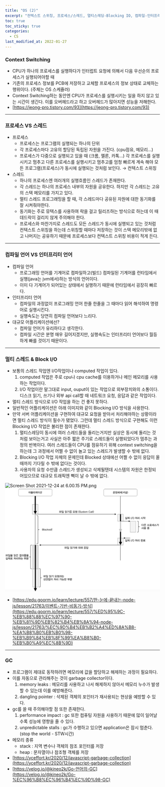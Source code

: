 ```yaml
---
title: "OS (2)"
excerpt: "컨텍스트 스위칭, 프로세스/스레드, 멀티스레딩-Blocking IO, 컴파일-인터프리터 언어, GC"
toc: true
toc_sticky: true
categories:
  - CS
last_modified_at: 2022-01-27
---
```


### Context Switching

- CPU가 하나의 프로세스를 실행하다가 인터럽트 요청에 의해서 다음 우선순의 프로세스가 실행되어야할 때
- 기존의 프로세스 정보를 PCB에 저장하고 교체할 프로세스의 정보 상태로 교체하는 행위이다. (주체는 OS 스케쥴러)
- Context Switching하는 동안엔 CPU가 프로세스를 실행시키는 일을 하지 않고 있는 시간이 생긴다. 이를 오버헤드라고 하고 오버헤드가 많아지면 성능을 저해한다.
- [https://jeong-pro.tistory.com/93](https://jeong-pro.tistory.com/93)

---

### 프로세스 VS 스레드

- 프로세스
  - 프로세스는 프로그램의 실행되는 하나의 단위
  - 각 프로세스마다 고유의 할당된 독립된 자원을 가진다. (cpu점유, 메모리...)
  - 프로세스가 다중으로 실행되고 있을 때 (크롬, 멜론, 카톡...) 각 프로세스를 실행시키고 멈추고 다른 프로세스를 실행시키고 멈추고를 엄청 빠르게 계속 해야 모든 프로그램(프로세스)가 동시에 실행되는 것처럼 보인다. → 컨텍스트 스위칭
- 스레드
  - 하나의 프로세스엔 여러개의 실행흐름인 스레드가 존재한다.
  - 각 스레드는 하나의 프로세스 내부의 자원을 공유한다. 하지만 각 스레드는 고유의 스택 메모리를 가지고 있다.
  - 멀티 스레드 프로그래밍을 할 때, 각 스레드마다 공유된 자원에 대한 동기화를 잘 시켜줘야한다.
  - 동기화는 주로 뮤텍스를 사용하여 락을 걸고 릴리즈하는 방식으로 하는데 이 때 데드락이 걸리지 않게 주의해야 한다.
  - 프로세스와 마찬가지로 스레드도 모든 스레드가 동시에 실행되고 있는 것처럼 컨텍스트 스위칭을 하는데 스위칭할 때마다 저장하는 것이 스택 메모리밖에 없고 나머지는 공유하기 때문에 프로세스보다 컨텍스트 스위칭 비용이 적게 든다.

---

### 컴파일 언어 VS 인터프리터 언어

- 컴파일 언어
  - 프로그래밍 언어를 기계어로 컴파일하고(빌드) 컴파일된 기계어를 런타임에서 실행(java는 jvm에서)하는 방식의 언어이다.
  - 이미 다 기계어가 되어있는 상태에서 실행하기 때문에 런타임에서 굉장히 빠르다.
- 인터프리터 언어
  - 컴파일의 과정없이 프로그래밍 언어 한줄 한줄을 그 때마다 읽어 해석하여 명령어로 실행시킨다.
  - 실행속도는 당연히 컴파일 언어보다 느리다.
- 대규모 어플리케이션에선?
  - 컴파일 언어가 유리하다고 생각한다.
  - 컴파일 시간은 분명 매우 길어지겠지만, 실행속도는 인터프리터 언어보다 월등하게 빠를 것이기 때문이다.

---

### 멀티 스레드 & Block I/O

- 보통의 스레드 작업엔 I/O작업이나 computed 작업이 있다.
  1. computed 작업은 주로 cpu나 cpu cache를 이용하거나 메인 메모리를 사용하는 작업이다.
  2. I/O 작업이란 말그대로 input, ouput이 있는 작업으로 외부장치와의 소통이다. 디스크 읽기, 쓰기나 외부 api call할 때 네트워크 요청, 응답과 같은 작업이다.
- 멀티 스레드 방식으로 I/O 작업을 하는 건 좋지 못하다.
- 일반적인 어플리케이션은 아래 이미지와 같이 Blocking I/O 방식을 사용한다.
- 만약 서버 어플리케이션을 구현하여 대규모 요청을 받아서 처리해야하는 상황이라면 멀티 스레드 방식이 필수가 됐었다. 그런데 멀티 스레드 방식으로 구현해도 이런 Blocking I/O 작업은 불리한 점이 존재한다.
  1. 멀티스레딩이 동시에 여러 스레드들을 돌리는거지만 실상은 동시에 돌리는 것처럼 보이는거고 사실은 아주 짧은 주기로 스레드들이 실행되었다가 멈추는 과정의 반복이다. 여러 스레드들이 CPU를 점유하기 위해 context switching을 하는데 그 과정에서 어쩔 수 없이 놀고 있는 스레드가 발생할 수 밖에 없다.
  2. Blocking I/O 작업 자체의 문제인데 Blocked 상태에선 어쩔 수 없이 응답이 올 때까지 기다릴 수 밖에 없다는 것이다.
  3. 사용자의 요청 수만큼 스레드가 생성되고 삭제될텐데 시스템의 자원은 한정되어있으므로 대규모 트래픽엔 뻑이 날 수 밖에 없다.

![Screen Shot 2021-12-24 at 6.00.15 PM.png](https://s3.us-west-2.amazonaws.com/secure.notion-static.com/86c53261-32c5-4643-939a-5e780c7814b9/Screen_Shot_2021-12-24_at_6.00.15_PM.png?X-Amz-Algorithm=AWS4-HMAC-SHA256&X-Amz-Content-Sha256=UNSIGNED-PAYLOAD&X-Amz-Credential=AKIAT73L2G45EIPT3X45%2F20220125%2Fus-west-2%2Fs3%2Faws4_request&X-Amz-Date=20220125T123757Z&X-Amz-Expires=86400&X-Amz-Signature=3601dac728a8d848d65e91d41d88dac0ef2b81c4f1c23211aaaa6a680abe11c7&X-Amz-SignedHeaders=host&response-content-disposition=filename%20%3D%22Screen%2520Shot%25202021-12-24%2520at%25206.00.15%2520PM.png%22&x-id=GetObject)
![Image](/assets/images/os2.png)

- [https://edu.goorm.io/learn/lecture/557/한-눈에-끝내는-node-js/lesson/21763/이벤트-기반-비동기-방식](https://edu.goorm.io/learn/lecture/557/%ED%95%9C-%EB%88%88%EC%97%90-%EB%81%9D%EB%82%B4%EB%8A%94-node-js/lesson/21763/%EC%9D%B4%EB%B2%A4%ED%8A%B8-%EA%B8%B0%EB%B0%98-%EB%B9%84%EB%8F%99%EA%B8%B0-%EB%B0%A9%EC%8B%9D)

---

### GC

- 프로그램이 제대로 동작하려면 메모리에 값을 할당하고 해제하는 과정이 필요하다.
- 이를 자동으로 관리해주는 것이 garbage collector이다.
  1. memory leaks : 메모리를 사용하고 나서 해제하지 않아서 메모리 누수가 발생할 수 있는데 이를 예방해준다.
  2. dangling pointer : 삭제된 객체의 포인터가 재사용되는 현상을 예방할 수 있다.
- gc를 쓸 때 주의해야할 점 또한 존재한다.
  1. performance impact : gc 또한 컴퓨팅 자원을 사용하기 때문에 많이 일어날수록 성능에 영향을 줄 수 있다.
  2. unpredictable stalls : gc가 수행하고 있으면 application은 잠시 멈춘다. (stop the world - STW시간)
- 메모리 종류
  - stack : 지역 변수나 객체의 참조 포인터를 저장
  - heap : 문자열이나 참조형 객체를 저장
- [https://yceffort.kr/2020/12/javascript-garbage-collection](https://yceffort.kr/2020/12/javascript-garbage-collection)
- [https://velog.io/@kineo2k/Go-언어의-GC](https://velog.io/@kineo2k/Go-%EC%96%B8%EC%96%B4%EC%9D%98-GC)
